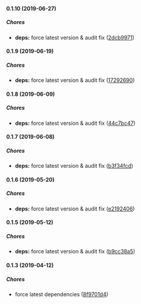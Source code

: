 #### 0.1.10 (2019-06-27)

##### Chores

* **deps:**  force latest version & audit fix ([2dcb9971](https://github.com/lykmapipo/i18n/commit/2dcb9971fa73c015c471b65ae555cb148f294610))

#### 0.1.9 (2019-06-19)

##### Chores

* **deps:**  force latest version & audit fix ([17292690](https://github.com/lykmapipo/i18n/commit/172926902af29e4dcc22b83be9b528add89a55ea))

#### 0.1.8 (2019-06-09)

##### Chores

* **deps:**  force latest version & audit fix ([44c7bc47](https://github.com/lykmapipo/i18n/commit/44c7bc47b680a2ebb33acccdb9952f0fad114b35))

#### 0.1.7 (2019-06-08)

##### Chores

* **deps:**  force latest version & audit fix ([b3f34fcd](https://github.com/lykmapipo/i18n/commit/b3f34fcda815e170bf58c77fc2ae7694eb5fe2e7))

#### 0.1.6 (2019-05-20)

##### Chores

* **deps:**  force latest version & audit fix ([e2192406](https://github.com/lykmapipo/i18n/commit/e21924062c22b2baf6a2b6172513285bdce7625c))

#### 0.1.5 (2019-05-12)

##### Chores

* **deps:**  force latest version & audit fix ([b9cc38a5](https://github.com/lykmapipo/i18n/commit/b9cc38a55b0d2d76423f9b3944d36e65cde66e9a))

#### 0.1.3 (2019-04-12)

##### Chores

*  force latest dependencies ([8f9701d4](https://github.com/lykmapipo/i18n/commit/8f9701d46bb369ebfb3ea53536457ac2a9e5a9e0))

